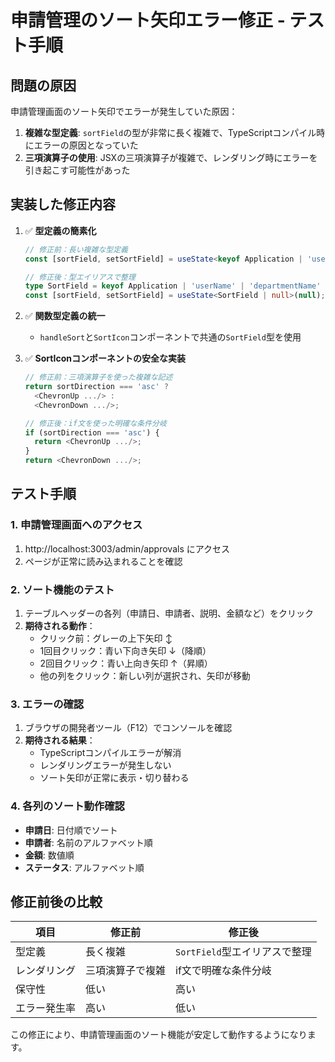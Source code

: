 # 申請管理のソート矢印エラー修正 - テスト手順

## 問題の原因
申請管理画面のソート矢印でエラーが発生していた原因：
1. **複雑な型定義**: `sortField`の型が非常に長く複雑で、TypeScriptコンパイル時にエラーの原因となっていた
2. **三項演算子の使用**: JSXの三項演算子が複雑で、レンダリング時にエラーを引き起こす可能性があった

## 実装した修正内容
1. ✅ **型定義の簡素化**
   ```typescript
   // 修正前：長い複雑な型定義
   const [sortField, setSortField] = useState<keyof Application | 'userName' | 'departmentName' | 'categoryName' | 'projectName' | 'eventName' | null>(null);
   
   // 修正後：型エイリアスで整理
   type SortField = keyof Application | 'userName' | 'departmentName' | 'categoryName' | 'projectName' | 'eventName';
   const [sortField, setSortField] = useState<SortField | null>(null);
   ```

2. ✅ **関数型定義の統一**
   - `handleSort`と`SortIcon`コンポーネントで共通の`SortField`型を使用

3. ✅ **SortIconコンポーネントの安全な実装**
   ```typescript
   // 修正前：三項演算子を使った複雑な記述
   return sortDirection === 'asc' ? 
     <ChevronUp .../> : 
     <ChevronDown .../>;
   
   // 修正後：if文を使った明確な条件分岐
   if (sortDirection === 'asc') {
     return <ChevronUp .../>;
   }
   return <ChevronDown .../>;
   ```

## テスト手順

### 1. 申請管理画面へのアクセス
1. http://localhost:3003/admin/approvals にアクセス
2. ページが正常に読み込まれることを確認

### 2. ソート機能のテスト
1. テーブルヘッダーの各列（申請日、申請者、説明、金額など）をクリック
2. **期待される動作**：
   - クリック前：グレーの上下矢印 ↕️
   - 1回目クリック：青い下向き矢印 ↓（降順）
   - 2回目クリック：青い上向き矢印 ↑（昇順）
   - 他の列をクリック：新しい列が選択され、矢印が移動

### 3. エラーの確認
1. ブラウザの開発者ツール（F12）でコンソールを確認
2. **期待される結果**：
   - TypeScriptコンパイルエラーが解消
   - レンダリングエラーが発生しない
   - ソート矢印が正常に表示・切り替わる

### 4. 各列のソート動作確認
- **申請日**: 日付順でソート
- **申請者**: 名前のアルファベット順
- **金額**: 数値順
- **ステータス**: アルファベット順

## 修正前後の比較

| 項目 | 修正前 | 修正後 |
|------|--------|--------|
| 型定義 | 長く複雑 | `SortField`型エイリアスで整理 |
| レンダリング | 三項演算子で複雑 | if文で明確な条件分岐 |
| 保守性 | 低い | 高い |
| エラー発生率 | 高い | 低い |

この修正により、申請管理画面のソート機能が安定して動作するようになります。